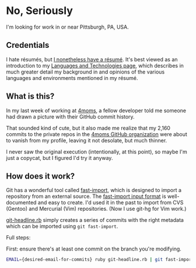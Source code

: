 # No, Seriously

I'm looking for work in or near Pittsburgh, PA, USA.

## Credentials

I hate résumés, but [I nonetheless have a résumé](http://benizi.com/résumé.pdf).
It's best viewed as an introduction to my [Languages and Technologies page](http://benizi.com/tech),
which describes in much greater detail my background in and opinions of the
various languages and environments mentioned in my résumé.

## What is this?

In my last week of working at [4moms](http://4moms.com/), a fellow developer
told me someone had drawn a picture with their GitHub commit history.

That sounded kind of cute, but it also made me realize that my 2,160 commits to
the private repos in the [4moms GitHub organization](https://github.com/4moms)
were about to vanish from my profile, leaving it not desolate, but much
thinner.

I never saw the original execution (intentionally, at this point), so maybe I'm
just a copycat, but I figured I'd try it anyway.

## How does it work?

Git has a wonderful tool called [fast-import](https://www.kernel.org/pub/software/scm/git/docs/git-fast-import.html),
which is designed to import a repository from an external source.
The [fast-import input format](https://www.kernel.org/pub/software/scm/git/docs/git-fast-import.html#_input_format)
is well-documented and easy to create.  I'd used it in the past to import from
CVS (Gentoo) and Mercurial (Vim) repositories. (Now I use git-hg for Vim work.)

[git-headline.rb](git-headline.rb) simply creates a series of commits with the
right metadata which can be imported using `git fast-import`.

Full steps:

First: ensure there's at least one commit on the branch you're modifying.

```sh
EMAIL={desired-email-for-commits} ruby git-headline.rb | git fast-import
```
